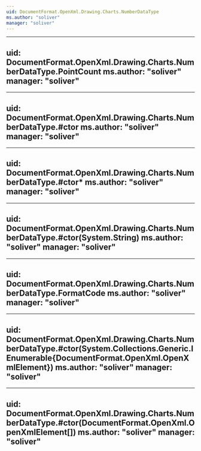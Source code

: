 ```yaml
---
uid: DocumentFormat.OpenXml.Drawing.Charts.NumberDataType
ms.author: "soliver"
manager: "soliver"
---
```


---
uid: DocumentFormat.OpenXml.Drawing.Charts.NumberDataType.PointCount
ms.author: "soliver"
manager: "soliver"
---

---
uid: DocumentFormat.OpenXml.Drawing.Charts.NumberDataType.#ctor
ms.author: "soliver"
manager: "soliver"
---

---
uid: DocumentFormat.OpenXml.Drawing.Charts.NumberDataType.#ctor*
ms.author: "soliver"
manager: "soliver"
---

---
uid: DocumentFormat.OpenXml.Drawing.Charts.NumberDataType.#ctor(System.String)
ms.author: "soliver"
manager: "soliver"
---

---
uid: DocumentFormat.OpenXml.Drawing.Charts.NumberDataType.FormatCode
ms.author: "soliver"
manager: "soliver"
---

---
uid: DocumentFormat.OpenXml.Drawing.Charts.NumberDataType.#ctor(System.Collections.Generic.IEnumerable{DocumentFormat.OpenXml.OpenXmlElement})
ms.author: "soliver"
manager: "soliver"
---

---
uid: DocumentFormat.OpenXml.Drawing.Charts.NumberDataType.#ctor(DocumentFormat.OpenXml.OpenXmlElement[])
ms.author: "soliver"
manager: "soliver"
---
